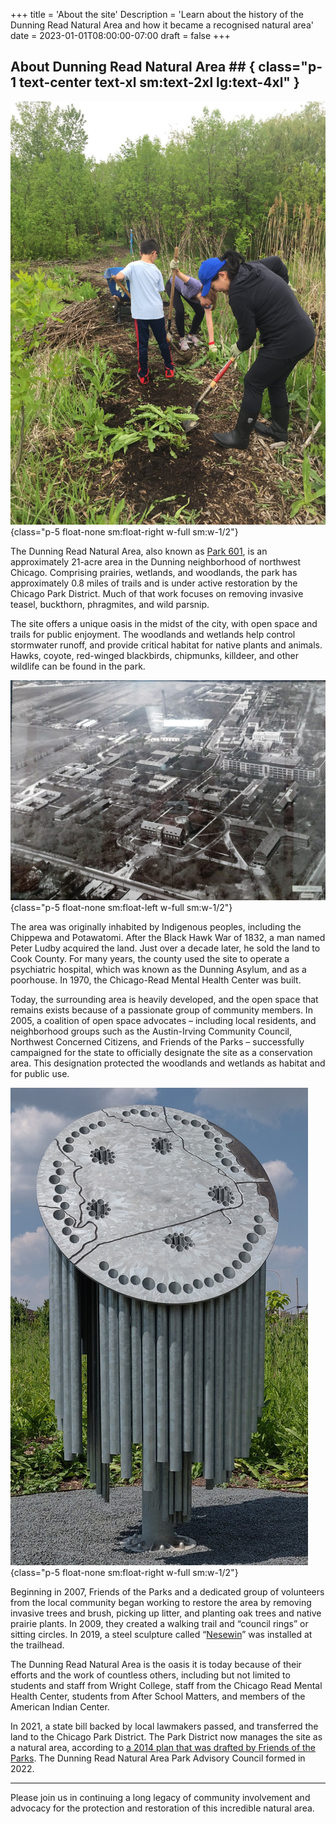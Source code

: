 +++
title = 'About the site'
Description = 'Learn about the history of the Dunning Read Natural Area and how it became a recognised natural area'
date = 2023-01-01T08:00:00-07:00
draft = false
+++

## About Dunning Read Natural Area  ## { class="p-1 text-center text-xl sm:text-2xl lg:text-4xl" }

![Volunteers working to remove weeds](workday.jpg)
{class="p-5 float-none sm:float-right w-full sm:w-1/2"}

The Dunning Read Natural Area, also known as [Park 601](https://www.chicagoparkdistrict.com/parks-facilities/park-no-601-dunning-read-natural-area), is an approximately 21-acre area in the Dunning neighborhood of northwest Chicago. Comprising prairies, wetlands, and woodlands, the park has approximately 0.8 miles of trails and is under active restoration by the Chicago Park District. Much of that work focuses on removing invasive teasel, buckthorn, phragmites, and wild parsnip.

The site offers a unique oasis in the midst of the city, with open space and trails for public enjoyment. The woodlands and wetlands help control stormwater runoff, and provide critical habitat for native plants and animals. Hawks, coyote, red-winged blackbirds, chipmunks, killdeer, and other wildlife can be found in the park.

![Historical aerial shot of the area](aerial.jpg)
{class="p-5 float-none sm:float-left w-full sm:w-1/2"}

The area was originally inhabited by Indigenous peoples, including the Chippewa and Potawatomi. After the Black Hawk War of 1832, a man named Peter Ludby acquired the land. Just over a decade later, he sold the land to Cook County. For many years, the county used the site to operate a psychiatric hospital, which was known as the Dunning Asylum, and as a poorhouse. In 1970, the Chicago-Read Mental Health Center was built.

Today, the surrounding area is heavily developed, and the open space that remains exists because of a passionate group of community members. In 2005, a coalition of open space advocates – including local residents, and neighborhood groups such as the Austin-Irving Community Council, Northwest Concerned Citizens, and Friends of the Parks – successfully campaigned for the state to officially designate the site as a conservation area. This designation protected the woodlands and wetlands as habitat and for public use.

![A metal sculpture with numerous holes, showcasing intricate design and craftsmanship, represents an enlarged cross-section of a willow stem](newesin.png)
{class="p-5 float-none sm:float-right w-full sm:w-1/2"}

Beginning in 2007, Friends of the Parks and a dedicated group of volunteers from the local community began working to restore the area by removing invasive trees and brush, picking up litter, and planting oak trees and native prairie plants. In 2009, they created a walking trail and “council rings” or sitting circles. In 2019, a steel sculpture called “[Nesewin](https://chicagopublicartgroup.org/project/nesewin-how-to-breathe-underwater/)” was installed at the trailhead.

The Dunning Read Natural Area is the oasis it is today because of their efforts and the work of countless others, including but not limited to students and staff from Wright College, staff from the Chicago Read Mental Health Center, students from After School Matters, and members of the American Indian Center.

In 2021, a state bill backed by local lawmakers passed, and transferred the land to the Chicago Park District. The Park District now manages the site as a natural area, according to [a 2014 plan that was drafted by Friends of the Parks](https://drive.google.com/file/d/16xM3ghIc1F6rxwbKpYmB5VyJBQWvizLN/view). The Dunning Read Natural Area Park Advisory Council formed in 2022.

---

Please join us in continuing a long legacy of community involvement and advocacy for the protection and restoration of this incredible natural area.
